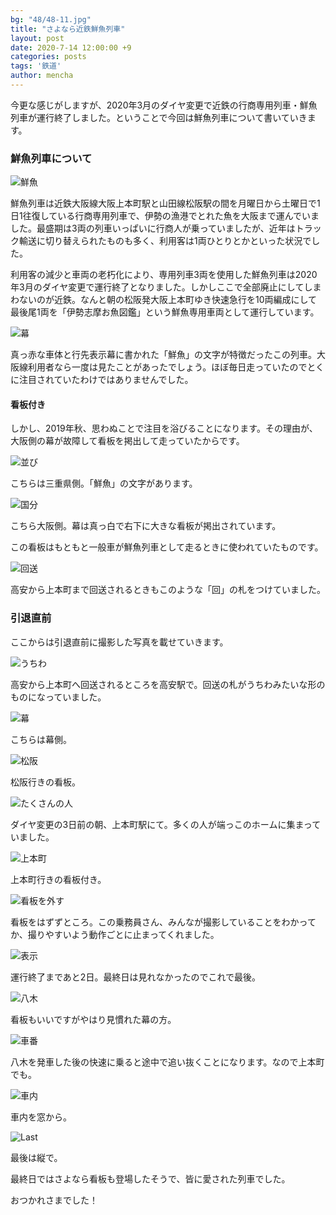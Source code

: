 ```yaml
---
bg: "48/48-11.jpg"
title: "さよなら近鉄鮮魚列車"
layout: post
date: 2020-7-14 12:00:00 +9
categories: posts
tags: '鉄道'
author: mencha
---
```


今更な感じがしますが、2020年3月のダイヤ変更で近鉄の行商専用列車・鮮魚列車が運行終了しました。ということで今回は鮮魚列車について書いていきます。

### 鮮魚列車について
![鮮魚](https://drive.google.com/uc?export=view&id=1HL0lRhCHUYrFD-Ke8t81ehPHQ01YHjG9)
<!--more-->
鮮魚列車は近鉄大阪線大阪上本町駅と山田線松阪駅の間を月曜日から土曜日で1日1往復している行商専用列車で、伊勢の漁港でとれた魚を大阪まで運んでいました。最盛期は3両の列車いっぱいに行商人が乗っていましたが、近年はトラック輸送に切り替えられたものも多く、利用客は1両ひとりとかといった状況でした。

利用客の減少と車両の老朽化により、専用列車3両を使用した鮮魚列車は2020年3月のダイヤ変更で運行終了となりました。しかしここで全部廃止にしてしまわないのが近鉄。なんと朝の松阪発大阪上本町ゆき快速急行を10両編成にして最後尾1両を「伊勢志摩お魚図鑑」という鮮魚専用車両として運行しています。

![幕](https://drive.google.com/uc?export=view&id=1KQmW-4D01xvqDA2fYO74x68i0TSn8AsN)

真っ赤な車体と行先表示幕に書かれた「鮮魚」の文字が特徴だったこの列車。大阪線利用者なら一度は見たことがあったでしょう。ほぼ毎日走っていたのでとくに注目されていたわけではありませんでした。

#### 看板付き

しかし、2019年秋、思わぬことで注目を浴びることになります。その理由が、大阪側の幕が故障して看板を掲出して走っていたからです。

![並び](https://drive.google.com/uc?export=view&id=1Psn4F-04_95gwRBOeQLyiMfoUxXlY-wP)

こちらは三重県側。「鮮魚」の文字があります。

![国分](https://drive.google.com/uc?export=view&id=1HJolK0YUjgdpAmm9-rAAyl1G6ekLVGJo)

こちら大阪側。幕は真っ白で右下に大きな看板が掲出されています。

この看板はもともと一般車が鮮魚列車として走るときに使われていたものです。

![回送](https://drive.google.com/uc?export=view&id=1yi-MVUFtUF9PJm_Pn2D8ROotGseq4LS4)

高安から上本町まで回送されるときもこのような「回」の札をつけていました。

### 引退直前

ここからは引退直前に撮影した写真を載せていきます。

![うちわ](https://drive.google.com/uc?export=view&id=1B5WZHpzgJQw37gtwavYbi-sh6p_KtYIp)

高安から上本町へ回送されるところを高安駅で。回送の札がうちわみたいな形のものになっていました。

![幕](https://drive.google.com/uc?export=view&id=148yIOJbsJGQWqfbchzVztMuE8cx467kb)

こちらは幕側。

![松阪](https://drive.google.com/uc?export=view&id=1bLkFiO612-8bYt2Oy6hkf6TGvW5SDZuc)

松阪行きの看板。

![たくさんの人](https://drive.google.com/uc?export=view&id=1-4tSpTsosvRitrdhVpm7uXN9MrazooQb)

ダイヤ変更の3日前の朝、上本町駅にて。多くの人が端っこのホームに集まっていました。

![上本町](https://drive.google.com/uc?export=view&id=14cjg-7uM-xsz0psfmA8jMhySDNh9FlMu)

上本町行きの看板付き。

![看板を外す](https://drive.google.com/uc?export=view&id=1WuN5655Z1-KRFE3qlXt9nYNxG7dBithJ)

看板をはずずところ。この乗務員さん、みんなが撮影していることをわかってか、撮りやすいよう動作ごとに止まってくれました。

![表示](https://drive.google.com/uc?export=view&id=1f67fMw5ApqBuL0TTT5LUpAjB1J4xbcJo)

運行終了まであと2日。最終日は見れなかったのでこれで最後。

![八木](https://drive.google.com/uc?export=view&id=1K17LohOO0qP71B_m5GjtZy7AVhR-VuF_)

看板もいいですがやはり見慣れた幕の方。

![車番](https://drive.google.com/uc?export=view&id=1qAtxbTT-yogA1BFy52YfNqWNS-TDtbYR)

八木を発車した後の快速に乗ると途中で追い抜くことになります。なので上本町でも。

![車内](https://drive.google.com/uc?export=view&id=1DKxzQ7_pHhEubYfV1cySh3BKgx7ny-Fd)

車内を窓から。

![Last](https://drive.google.com/uc?export=view&id=1aiF7xH1_XE7hTZls1f5LG-BaXFdEEI6f)

最後は縦で。

最終日ではさよなら看板も登場したそうで、皆に愛された列車でした。

おつかれさまでした！